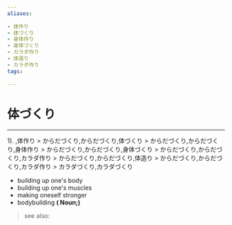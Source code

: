 ```yaml
---
aliases:
    
- 体作り
- 体づくり
- 身体作り
- 身体づくり
- カラダ作り
- 体造り
- カラダ作り
tags:
    
---
```


# 体づくり
---
1).
,体作り > からだづくり,からだづくり,体づくり > からだづくり,からだづくり,身体作り > からだづくり,からだづくり,身体づくり > からだづくり,からだづくり,カラダ作り > からだづくり,からだづくり,体造り > からだづくり,からだづくり,カラダ作り > カラダづくり,カラダづくり

- building up one's body
- building up one's muscles
- making oneself stronger
- bodybuilding
**( Noun;)**
> see also: 
            